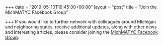 +++
date = "2019-05-10T19:45:00+00:00"
layout = "post"
title = "Join the MichMATYC Facebook Group"

+++
If you would like to further network with colleagues around Michigan and neighboring states, receive additional updates, along with other news and interesting articles, please consider joining the [MichMATYC Facebook Group](https://www.facebook.com/MichMATYC/).
<!--more-->
